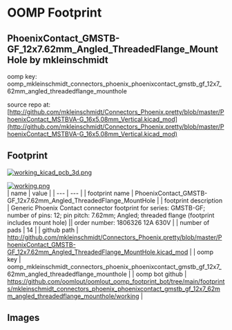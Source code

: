 # OOMP Footprint  
## PhoenixContact_GMSTB-GF_12x7.62mm_Angled_ThreadedFlange_MountHole  by mkleinschmidt  
  
oomp key: oomp_mkleinschmidt_connectors_phoenix_phoenixcontact_gmstb_gf_12x7_62mm_angled_threadedflange_mounthole  
  
source repo at: [http://github.com/mkleinschmidt/Connectors_Phoenix.pretty/blob/master/PhoenixContact_MSTBVA-G_16x5.08mm_Vertical.kicad_mod](http://github.com/mkleinschmidt/Connectors_Phoenix.pretty/blob/master/PhoenixContact_MSTBVA-G_16x5.08mm_Vertical.kicad_mod)  
## Footprint  
  
[![working_kicad_pcb_3d.png](working_kicad_pcb_3d_600.png)](working_kicad_pcb_3d.png)  
  
[![working.png](working_600.png)](working.png)  
| name | value | 
| --- | --- | 
| footprint name | PhoenixContact_GMSTB-GF_12x7.62mm_Angled_ThreadedFlange_MountHole | 
| footprint description | Generic Phoenix Contact connector footprint for series: GMSTB-GF; number of pins: 12; pin pitch: 7.62mm; Angled; threaded flange (footprint includes mount hole) || order number: 1806326 12A 630V | 
| number of pads | 14 | 
| github path | http://github.com/mkleinschmidt/Connectors_Phoenix.pretty/blob/master/PhoenixContact_GMSTB-GF_12x7.62mm_Angled_ThreadedFlange_MountHole.kicad_mod | 
| oomp key | oomp_mkleinschmidt_connectors_phoenix_phoenixcontact_gmstb_gf_12x7_62mm_angled_threadedflange_mounthole | 
| oomp bot github | https://github.com/oomlout/oomlout_oomp_footprint_bot/tree/main/footprints/mkleinschmidt_connectors_phoenix_phoenixcontact_gmstb_gf_12x7_62mm_angled_threadedflange_mounthole/working | 
## Images  
